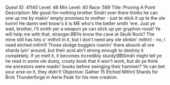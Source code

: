 Quest ID: 41140
Level: 46
Min Level: 40
Race: 589
Title: Proving A Point
Description: Me good-for-nothing brother Sindri over there thinks he can one up me by makin' empty promises to mother - just te stick it up te the ole kvinn! He damn well know's it is ME who's the better smith 'ere. Just ye wait, brother, I'll smith yer a weapon ye can stick up yer gryphon roost! Ye will help me with that, stranger.$B$BYe know the cave at Skulk Rock? The mine still has lots o' mithril in it, but I don't need any ole stinkin' mithril - no, I need etched mithril! Those sludge buggers roamin' there absorb all ore shards lyin' around, but their acid ain't strong enough to destroy it completely. If ye melt it, it becomes incredibly sturdy!$B$BSindri might tell ye he read in some ole dusty, crusty book that it won't work, but do ye think me ancestors were readin' books before swinging their hammer? Ye can bet your arse on it, they didn't!
Objective: Gather 15 Etched Mithril Shards for Brok Thunderforge in Aerie Peak for his new creation.
